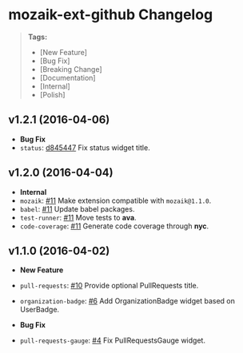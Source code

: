 # mozaik-ext-github Changelog

> **Tags:**
> - [New Feature]
> - [Bug Fix]
> - [Breaking Change]
> - [Documentation]
> - [Internal]
> - [Polish]


## v1.2.1 (2016-04-06)

* **Bug Fix**
 * `status`: [d845447](https://github.com/plouc/mozaik-ext-github/commit/d845447603de63c3ce9fc22ac77fd3e614ee3519) Fix status widget title.


## v1.2.0 (2016-04-04)

* **Internal**
 * `mozaik`: [#11](https://github.com/plouc/mozaik-ext-github/pull/11) Make extension compatible with `mozaik@1.1.0`.
 * `babel`: [#11](https://github.com/plouc/mozaik-ext-github/pull/11) Update babel packages.
 * `test-runner`: [#11](https://github.com/plouc/mozaik-ext-github/pull/11) Move tests to **ava**.
 * `code-coverage`: [#11](https://github.com/plouc/mozaik-ext-github/pull/11) Generate code coverage through **nyc**.


## v1.1.0 (2016-04-02)

* **New Feature**
 * `pull-requests`: [#10](https://github.com/plouc/mozaik-ext-github/pull/10) Provide optional PullRequests title.
 * `organization-badge`: [#6](https://github.com/plouc/mozaik-ext-github/pull/6) Add OrganizationBadge widget based on UserBadge.
 
* **Bug Fix**
 * `pull-requests-gauge`: [#4](https://github.com/plouc/mozaik-ext-github/pull/4) Fix PullRequestsGauge widget.
